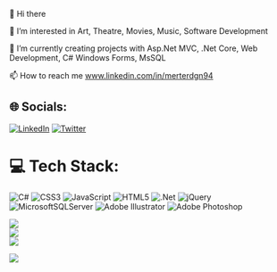 
👋 Hi there

👀 I’m interested in Art, Theatre, Movies, Music, Software Development

🌱 I’m currently creating projects with Asp.Net MVC, .Net Core, Web Development, C# Windows Forms, MsSQL

📫 How to reach me www.linkedin.com/in/merterdgn94

## 🌐 Socials:
[![LinkedIn](https://img.shields.io/badge/LinkedIn-%230077B5.svg?logo=linkedin&logoColor=white)](https://linkedin.com/in/https://www.linkedin.com/in/merterdgn94/) [![Twitter](https://img.shields.io/badge/Twitter-%231DA1F2.svg?logo=Twitter&logoColor=white)](https://twitter.com/https://twitter.com/merterdgnjr) 

# 💻 Tech Stack:
![C#](https://img.shields.io/badge/c%23-%23239120.svg?style=for-the-badge&logo=c-sharp&logoColor=white) ![CSS3](https://img.shields.io/badge/css3-%231572B6.svg?style=for-the-badge&logo=css3&logoColor=white) ![JavaScript](https://img.shields.io/badge/javascript-%23323330.svg?style=for-the-badge&logo=javascript&logoColor=%23F7DF1E) ![HTML5](https://img.shields.io/badge/html5-%23E34F26.svg?style=for-the-badge&logo=html5&logoColor=white) ![.Net](https://img.shields.io/badge/.NET-5C2D91?style=for-the-badge&logo=.net&logoColor=white) ![jQuery](https://img.shields.io/badge/jquery-%230769AD.svg?style=for-the-badge&logo=jquery&logoColor=white) ![MicrosoftSQLServer](https://img.shields.io/badge/Microsoft%20SQL%20Sever-CC2927?style=for-the-badge&logo=microsoft%20sql%20server&logoColor=white) ![Adobe Illustrator](https://img.shields.io/badge/adobeillustrator-%23FF9A00.svg?style=for-the-badge&logo=adobeillustrator&logoColor=white) ![Adobe Photoshop](https://img.shields.io/badge/adobephotoshop-%2331A8FF.svg?style=for-the-badge&logo=adobephotoshop&logoColor=white)

![](https://github-readme-stats.vercel.app/api?username=MertErdoganJr&theme=vision-friendly-dark&hide_border=true&include_all_commits=false&count_private=false)<br/>
![](https://github-readme-streak-stats.herokuapp.com/?user=MertErdoganJr&theme=vision-friendly-dark&hide_border=true)<br/>
![](https://github-readme-stats.vercel.app/api/top-langs/?username=MertErdoganJr&theme=vision-friendly-dark&hide_border=true&include_all_commits=false&count_private=false&layout=compact)


![](https://quotes-github-readme.vercel.app/api?type=horizontal&theme=tokyonight)
